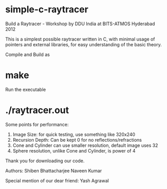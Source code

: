 # simple-c-raytracer
Build a Raytracer - Workshop by DDU India at BITS-ATMOS Hyderabad 2012

This is a simplest possible raytracer written in C, with minimal usage of
pointers and external libraries, for easy understanding of the basic theory.

Compile and Build as
# make

Run the executable
# ./raytracer.out

Some points for performance:
1. Image Size: for quick testing, use something like 320x240
2. Recursion Depth: Can be kept 0 for no reflections/refractions
3. Cone and Cylinder can use smaller resolution, default image uses 32
4. Sphere resolution, unlike Cone and Cylinder, is power of 4

Thank you for downloading our code.

Authors:
Shiben Bhattacharjee
Naveen Kumar

Special mention of our dear friend:
Yash Agrawal

